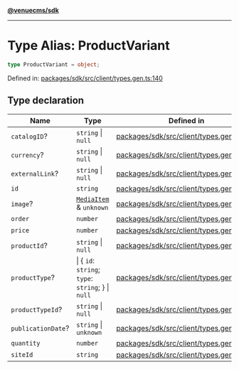 [**@venuecms/sdk**](../Index.md)

***

# Type Alias: ProductVariant

```ts
type ProductVariant = object;
```

Defined in: [packages/sdk/src/client/types.gen.ts:140](https://github.com/venuecms/sdk/blob/856f3c21fe737a18a698a4045f39e91f8662f370/packages/sdk/src/client/types.gen.ts#L140)

## Type declaration

| Name | Type | Defined in |
| ------ | ------ | ------ |
| <a id="catalogid"></a> `catalogID`? | `string` \| `null` | [packages/sdk/src/client/types.gen.ts:148](https://github.com/venuecms/sdk/blob/856f3c21fe737a18a698a4045f39e91f8662f370/packages/sdk/src/client/types.gen.ts#L148) |
| <a id="currency"></a> `currency`? | `string` \| `null` | [packages/sdk/src/client/types.gen.ts:145](https://github.com/venuecms/sdk/blob/856f3c21fe737a18a698a4045f39e91f8662f370/packages/sdk/src/client/types.gen.ts#L145) |
| <a id="externallink"></a> `externalLink`? | `string` \| `null` | [packages/sdk/src/client/types.gen.ts:147](https://github.com/venuecms/sdk/blob/856f3c21fe737a18a698a4045f39e91f8662f370/packages/sdk/src/client/types.gen.ts#L147) |
| <a id="id"></a> `id` | `string` | [packages/sdk/src/client/types.gen.ts:141](https://github.com/venuecms/sdk/blob/856f3c21fe737a18a698a4045f39e91f8662f370/packages/sdk/src/client/types.gen.ts#L141) |
| <a id="image"></a> `image`? | [`MediaItem`](MediaItem.md) & `unknown` | [packages/sdk/src/client/types.gen.ts:152](https://github.com/venuecms/sdk/blob/856f3c21fe737a18a698a4045f39e91f8662f370/packages/sdk/src/client/types.gen.ts#L152) |
| <a id="order"></a> `order` | `number` | [packages/sdk/src/client/types.gen.ts:143](https://github.com/venuecms/sdk/blob/856f3c21fe737a18a698a4045f39e91f8662f370/packages/sdk/src/client/types.gen.ts#L143) |
| <a id="price"></a> `price` | `number` | [packages/sdk/src/client/types.gen.ts:144](https://github.com/venuecms/sdk/blob/856f3c21fe737a18a698a4045f39e91f8662f370/packages/sdk/src/client/types.gen.ts#L144) |
| <a id="productid"></a> `productId`? | `string` \| `null` | [packages/sdk/src/client/types.gen.ts:151](https://github.com/venuecms/sdk/blob/856f3c21fe737a18a698a4045f39e91f8662f370/packages/sdk/src/client/types.gen.ts#L151) |
| <a id="producttype"></a> `productType`? | \| \{ `id`: `string`; `type`: `string`; \} \| `null` | [packages/sdk/src/client/types.gen.ts:153](https://github.com/venuecms/sdk/blob/856f3c21fe737a18a698a4045f39e91f8662f370/packages/sdk/src/client/types.gen.ts#L153) |
| <a id="producttypeid"></a> `productTypeId`? | `string` \| `null` | [packages/sdk/src/client/types.gen.ts:150](https://github.com/venuecms/sdk/blob/856f3c21fe737a18a698a4045f39e91f8662f370/packages/sdk/src/client/types.gen.ts#L150) |
| <a id="publicationdate"></a> `publicationDate`? | `string` \| `unknown` | [packages/sdk/src/client/types.gen.ts:149](https://github.com/venuecms/sdk/blob/856f3c21fe737a18a698a4045f39e91f8662f370/packages/sdk/src/client/types.gen.ts#L149) |
| <a id="quantity"></a> `quantity` | `number` | [packages/sdk/src/client/types.gen.ts:146](https://github.com/venuecms/sdk/blob/856f3c21fe737a18a698a4045f39e91f8662f370/packages/sdk/src/client/types.gen.ts#L146) |
| <a id="siteid"></a> `siteId` | `string` | [packages/sdk/src/client/types.gen.ts:142](https://github.com/venuecms/sdk/blob/856f3c21fe737a18a698a4045f39e91f8662f370/packages/sdk/src/client/types.gen.ts#L142) |
